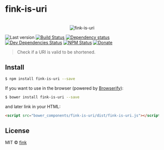 # fink-is-uri

<p align="center">
  <br>
  <img src="https://avatars2.githubusercontent.com/u/16745034" alt="fink-is-uri">
  <br>
</p>

![Last version](https://img.shields.io/github/tag/finkhq/fink-is-uri.svg?style=flat-square)
[![Build Status](http://img.shields.io/travis/finkhq/fink-is-uri/master.svg?style=flat-square)](https://travis-ci.org/finkhq/fink-is-uri)
[![Dependency status](http://img.shields.io/david/finkhq/fink-is-uri.svg?style=flat-square)](https://david-dm.org/finkhq/fink-is-uri)
[![Dev Dependencies Status](http://img.shields.io/david/dev/finkhq/fink-is-uri.svg?style=flat-square)](https://david-dm.org/finkhq/fink-is-uri#info=devDependencies)
[![NPM Status](http://img.shields.io/npm/dm/fink-is-uri.svg?style=flat-square)](https://www.npmjs.org/package/fink-is-uri)
[![Donate](https://img.shields.io/badge/donate-paypal-blue.svg?style=flat-square)](https://paypal.me/kikobeats)

> Check if a URI is valid to be shortened.

## Install

```bash
$ npm install fink-is-uri --save
```

If you want to use in the browser (powered by [Browserify](http://browserify.org/)):

```bash
$ bower install fink-is-uri --save
```

and later link in your HTML:

```html
<script src="bower_components/fink-is-uri/dist/fink-is-uri.js"></script>
```

## License

MIT © [fink](http://xn--rn8h.ws/)
